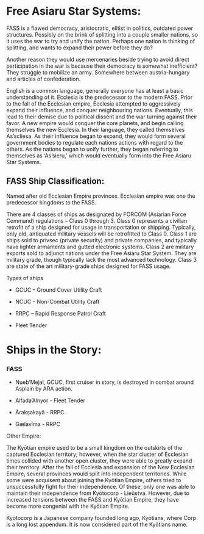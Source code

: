 
# Free Asiaru Star Systems:

FASS is a flawed democracy, aristocratic, elitist in politics, outdated power structures. Possibly on the brink of splitting into a couple smaller nations, so it uses the war to try and unify the nation. Perhaps one nation is thinking of splitting, and wants to expand their power before they do?

Another reason they would use mercenaries beside trying to avoid direct participation in the war is because their democracy is somewhat inefficient? They struggle to mobilize an army. Somewhere between austria-hungary and articles of confederation.

English is a common language, generally everyone has at least a basic understanding of it. Ecclesia is the predecessor to the modern FASS. Prior to the fall of the Ecclesian empire, Ecclesia attempted to aggressively expand their influence, and conquer neighbouring nations. Eventually, this lead to their demise due to political dissent and the war turning against their favor. A new empire would conquer the core planets, and begin calling themselves the new Ecclesia. In their language, they called themselves As’scliesa. As their influence began to expand, they would form several government bodies to regulate each nations actions with regard to the others. As the nations began to unify further, they began referring to themselves as ‘As’sieru,’ which would eventually form into the Free Asiaru Star Systems.


## FASS Ship Classification:

Named after old Ecclesian Empire provinces. Ecclesian empire was one the predecessor kingdoms to the FASS.

There are 4 classes of ships as designated by FORCOM (Asiarian Force Command) regulations – Class 0 through 3.
Class 0 represents a civilian retrofit of a ship designed for usage in transportation or shipping. Typically, only old, antiquated military vessels will be retrofitted to Class 0.
Class 1 are ships sold to privsec (private security) and private companies, and typically have lighter armaments and gutted electronic systems.
Class 2 are military exports sold to adjunct nations under the Free Asiaru Star System. They are military grade, though typically lack the most advanced technology.
Class 3 are state of the art military-grade ships designed for FASS usage.

Types of ships

- GCUC – Ground Cover Utility Craft

- NCUC – Non-Combat Utility Craft

- RRPC – Rapid Response Patrol Craft

- Fleet Tender

# Ships in the Story:

### FASS

- Nueb’Mejal, GCUC, first cruiser in story, is destroyed in combat around Asplain by ARA action.

- Alfada’Alnyor - Fleet Tender

- Ārakṣakayā - RRPC 

- Gælavīma - RRPC

Other Empire:

The Kyōtian empire used to be a small kingdom on the outskirts of the captured Ecclesian territory; however, when the star cluster of Ecclesian times collided with another open cluster, they were able to greatly expand their territory. After the fall of Ecclesia and expansion of the New Ecclesian Empire, several provinces would split into independent territories. While some were acquisent about joining the Kyōtian Empire, others tried to unsuccessfully fight for their independence. Of these, only one was able to maintain their independence from Kyōtocorp - Lieŭstva. However, due to increased tensions between the FASS and Kyōtian Empire, they have become more congenial with the Kyōtian Empire.

Kyōtocorp is a Japanese company founded long ago, Kyōtians, where Corp is a long lost appendum. It is now considered part of the Kyōtians name.